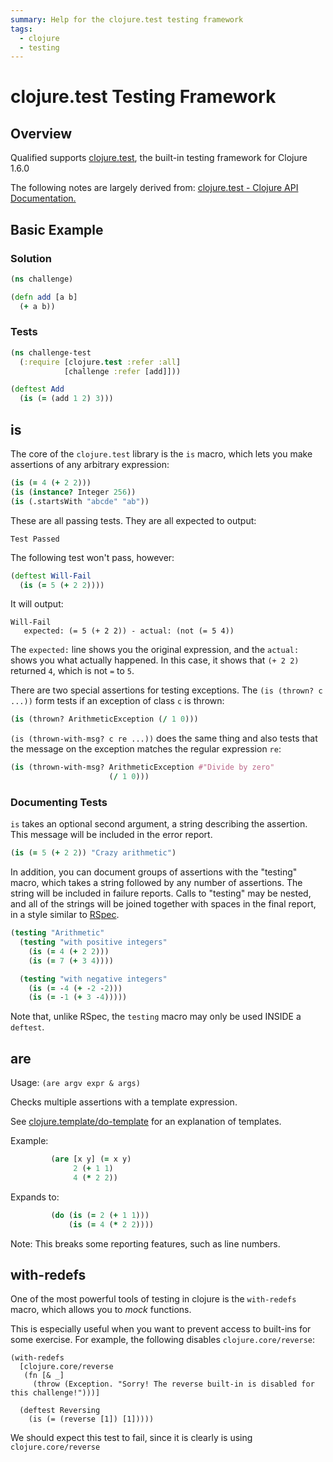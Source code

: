 ```yaml
---
summary: Help for the clojure.test testing framework
tags:
  - clojure
  - testing
---
```


# clojure.test Testing Framework

## Overview

Qualified supports [clojure.test][1], the built-in testing framework for Clojure 1.6.0

The following notes are largely derived from: [clojure.test - Clojure API Documentation.][1]

[1]: https://clojure.github.io/clojure/clojure.test-api.html "clojure.test"

## Basic Example

### Solution

```clojure
(ns challenge)

(defn add [a b]
  (+ a b))
```

### Tests

```clojure
(ns challenge-test
  (:require [clojure.test :refer :all]
            [challenge :refer [add]]))

(deftest Add
  (is (= (add 1 2) 3)))
```

## is

The core of the `clojure.test` library is the `is` macro, which lets you make
assertions of any arbitrary expression:

```clojure
(is (= 4 (+ 2 2)))
(is (instance? Integer 256))
(is (.startsWith "abcde" "ab"))
```

These are all passing tests.  They are all expected to output:

```
Test Passed
```

The following test won't pass, however:

```clojure
(deftest Will-Fail
  (is (= 5 (+ 2 2))))
```

It will output:

```
Will-Fail
   expected: (= 5 (+ 2 2)) - actual: (not (= 5 4))
```

The `expected:` line shows you the original expression, and the
`actual:` shows you what actually happened.  In this case, it
shows that `(+ 2 2)` returned `4`, which is not `=` to `5`.

There are two special assertions for testing exceptions.  The
`(is (thrown? c ...))` form tests if an exception of class `c` is
thrown:

```clojure
(is (thrown? ArithmeticException (/ 1 0)))
```

`(is (thrown-with-msg? c re ...))` does the same thing and also
tests that the message on the exception matches the regular
expression `re`:

```clojure
(is (thrown-with-msg? ArithmeticException #"Divide by zero"
                      (/ 1 0)))
```

### Documenting Tests

`is` takes an optional second argument, a string describing the
assertion.  This message will be included in the error report.

```clojure
(is (= 5 (+ 2 2)) "Crazy arithmetic")
```

In addition, you can document groups of assertions with the
"testing" macro, which takes a string followed by any number of
assertions.  The string will be included in failure reports.
Calls to "testing" may be nested, and all of the strings will be
joined together with spaces in the final report, in a style
similar to [RSpec](https://rspec.info/).

```clojure
(testing "Arithmetic"
  (testing "with positive integers"
    (is (= 4 (+ 2 2)))
    (is (= 7 (+ 3 4))))

  (testing "with negative integers"
    (is (= -4 (+ -2 -2)))
    (is (= -1 (+ 3 -4)))))
```

Note that, unlike RSpec, the `testing` macro may only be used
INSIDE a `deftest`.

## are

Usage: `(are argv expr & args)`

Checks multiple assertions with a template expression.

See [clojure.template/do-template](https://clojure.github.io/clojure/clojure.template-api.html#clojure.template/do-template) for an explanation of
templates.

Example:

```clojure
         (are [x y] (= x y)
              2 (+ 1 1)
              4 (* 2 2))
```

Expands to:

```clojure
         (do (is (= 2 (+ 1 1)))
             (is (= 4 (* 2 2))))
```

Note: This breaks some reporting features, such as line numbers.

## with-redefs

One of the most powerful tools of testing in clojure is the `with-redefs` macro, which allows you to *mock* functions.

This is especially useful when you want to prevent access to built-ins for some exercise.  For example, the following disables `clojure.core/reverse`:

```
(with-redefs
  [clojure.core/reverse
   (fn [& _]
     (throw (Exception. "Sorry! The reverse built-in is disabled for this challenge!")))]

  (deftest Reversing
    (is (= (reverse [1]) [1]))))
```

We should expect this test to fail, since it is clearly is using `clojure.core/reverse`
